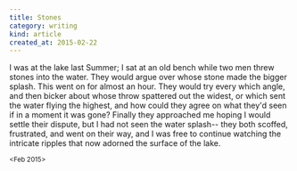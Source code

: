 ```yaml
---
title: Stones
category: writing
kind: article
created_at: 2015-02-22
---
```


I was at the lake last Summer; I sat at an old bench while two men threw stones
into the water. They would argue over whose stone made the bigger splash.
This went on for almost an hour. They would try every which angle, and then
bicker about whose throw spattered out the widest, or which sent the water
flying the highest, and how could they agree on what they'd seen if in a moment
it was gone? Finally they approached me hoping I would settle their dispute,
but I had not seen the water splash-- they both scoffed, frustrated, and went
on their way, and I was free to continue watching the intricate ripples that now
adorned the surface of the lake.

<small><Feb 2015></small>
